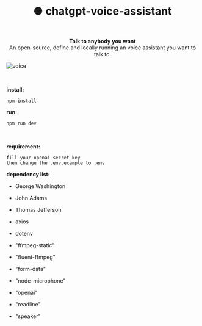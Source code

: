 
<h1 align="center">● chatgpt-voice-assistant</h1>

<p align="center">
    <br>
    <br>
    <b>Talk to anybody you want</b><br>
    An open-source, define and locally running an voice assistant you want to talk to.<br>
</p>

![voice](https://github.com/sytpb/chatgpt-voice-assistant/assets/12178686/bde735f2-b4c8-4fa3-9956-5b7651121c01)


<br>

**install:**
```shell
npm install
```

**run:**
```shell
npm run dev
```
<br>

**requirement:**
```shell
fill your openai secret key
then change the .env.example to .env
```

**dependency list:**
- George Washington
* John Adams
+ Thomas Jefferson
- axios
* dotenv
+ "ffmpeg-static"
- "fluent-ffmpeg"
* "form-data"
+ "node-microphone"
- "openai"
* "readline"
+ "speaker"

